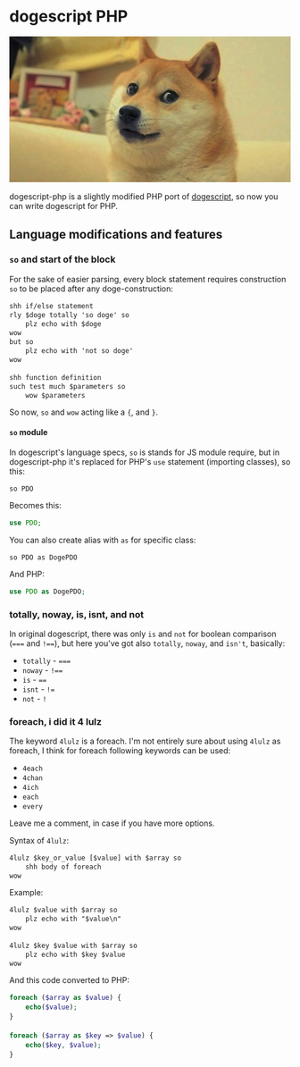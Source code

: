 # dogescript PHP

![doge](./doge.jpg)

dogescript-php is a slightly modified PHP port of [dogescript](https://github.com/dogescript/dogescript), so now you can write dogescript for PHP.

## Language modifications and features

### `so` and start of the block

For the sake of easier parsing, every block statement requires construction `so` to be placed after any doge-construction:

```dogescript
shh if/else statement
rly $doge totally 'so doge' so
    plz echo with $doge
wow
but so
    plz echo with 'not so doge'
wow

shh function definition
such test much $parameters so
    wow $parameters
```

So now, `so` and `wow` acting like a `{`, and `}`.

#### `so` module

In dogescript's language specs, `so` is stands for JS module require, but in dogescript-php it's replaced for PHP's `use` statement (importing classes), so this:

```dogescript
so PDO
```

Becomes this:

```php
use PDO;
```

You can also create alias with `as` for specific class:

```dogescript
so PDO as DogePDO
```

And PHP:

```php
use PDO as DogePDO;
```

### totally, noway, is, isnt, and not

In original dogescript, there was only `is` and `not` for boolean comparison (`===` and `!==`), but here you've got also `totally`, `noway`, and `isn't`, basically:

* `totally` - `===`
* `noway` - `!==`
* `is` - `==`
* `isnt` - `!=`
* `not` - `!`

### foreach, i did it 4 lulz

The keyword `4lulz` is a foreach. I'm not entirely sure about using `4lulz` as foreach, I think for foreach following keywords can be used:

* `4each`
* `4chan`
* `4ich`
* `each`
* `every`

Leave me a comment, in case if you have more options.

Syntax of `4lulz`:

```
4lulz $key_or_value [$value] with $array so
    shh body of foreach
wow
```

Example:

```dogescript
4lulz $value with $array so
    plz echo with "$value\n"
wow

4lulz $key $value with $array so
    plz echo with $key $value
wow
```

And this code converted to PHP:

```php
foreach ($array as $value) {
    echo($value);
}

foreach ($array as $key => $value) {
    echo($key, $value);
}
```